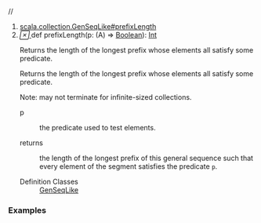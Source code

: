 //
<ol>
<li><a href="https://www.scala-lang.org/api/2.12.3/scala/collection/immutable/List.html#prefixLength(p:A=>Boolean):Int">scala.collection.GenSeqLike#prefixLength</a></li>
<li name="scala.collection.GenSeqLike#prefixLength" visbl="pub" class="indented0 " data-isabs="false" fullcomment="yes" group="Ungrouped"> <a id="prefixLength(p:A=>Boolean):Int"></a><a id="prefixLength((A)⇒Boolean):Int"></a> <span class="permalink"> <a href="../../../scala/collection/immutable/List.html#prefixLength(p:A=>Boolean):Int" title="Permalink"> <i class="material-icons"></i> </a> </span> <span class="modifier_kind"> <span class="modifier"></span> <span class="kind">def</span> </span> <span class="symbol"> <span class="name">prefixLength</span><span class="params">(<span name="p">p: (<span class="extype" name="scala.collection.immutable.List.A">A</span>) ⇒ <a href="../../Boolean.html" class="extype" name="scala.Boolean">Boolean</a></span>)</span><span class="result">: <a href="../../Int.html" class="extype" name="scala.Int">Int</a></span> </span> <p class="shortcomment cmt">Returns the length of the longest prefix whose elements all satisfy some predicate.</p>
 <div class="fullcomment">
  <div class="comment cmt">
   <p>Returns the length of the longest prefix whose elements all satisfy some predicate.</p>
   <p> Note: may not terminate for infinite-sized collections. </p>
  </div>
  <dl class="paramcmts block">
   <dt class="param">
    p
   </dt>
   <dd class="cmt">
    <p>the predicate used to test elements.</p>
   </dd>
   <dt>
    returns
   </dt>
   <dd class="cmt">
    <p>the length of the longest prefix of this general sequence such that every element of the segment satisfies the predicate <code>p</code>.</p>
   </dd>
  </dl>
  <dl class="attributes block"> 
   <dt>
    Definition Classes
   </dt>
   <dd>
    <a href="../GenSeqLike.html" class="extype" name="scala.collection.GenSeqLike">GenSeqLike</a>
   </dd>
  </dl>
 </div> </li>
        </ol>


### Examples



